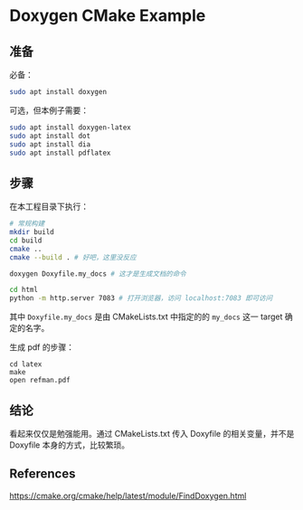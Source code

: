 # Doxygen CMake Example

## 准备

必备：
```bash
sudo apt install doxygen
```

可选，但本例子需要：
```bash
sudo apt install doxygen-latex
sudo apt install dot
sudo apt install dia
sudo apt install pdflatex
```

## 步骤

在本工程目录下执行：

```bash
# 常规构建
mkdir build
cd build
cmake ..
cmake --build . # 好吧，这里没反应

doxygen Doxyfile.my_docs # 这才是生成文档的命令

cd html
python -m http.server 7083 # 打开浏览器，访问 localhost:7083 即可访问
```

其中 `Doxyfile.my_docs` 是由 CMakeLists.txt 中指定的的 `my_docs` 这一 target 确定的名字。

生成 pdf 的步骤：
```
cd latex
make
open refman.pdf
```

## 结论

看起来仅仅是勉强能用。通过 CMakeLists.txt 传入 Doxyfile 的相关变量，并不是 Doxyfile 本身的方式，比较繁琐。

## References

https://cmake.org/cmake/help/latest/module/FindDoxygen.html